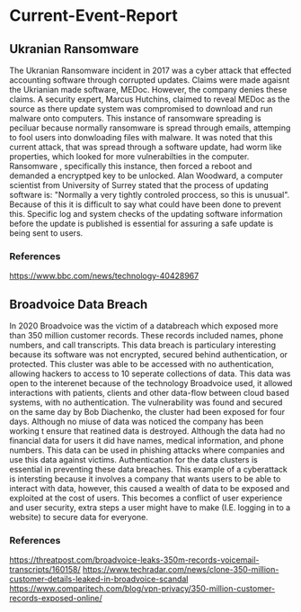 # Current-Event-Report

##  Ukranian Ransomware

  The Ukranian Ransomware incident in 2017 was a cyber attack that effected accounting software through corrupted updates.  Claims were made agaisnt the Ukrianian made software, MEDoc. However, the company denies these claims.  A security expert, Marcus Hutchins, claimed to reveal MEDoc as the source as there update system was compromised to download and run malware onto computers.  This instance of ransomware spreading is peciluar because normally ransomware is spread through emails, attemping to fool users into donwloading files with malware.  It was noted that this current attack, that was spread through a software update, had worm like properties, which looked for more vulnerabilties in the computer. Ransomware , specifically this instance, then forced a reboot and demanded a encryptped key to be unlocked. Alan Woodward, a computer scientist from University of Surrey stated that the process of updating software is: "Normally a very tightly controled proccess, so this is unusual". Because of this it is difficult to say what could have been done to prevent this.  Specific log and system checks of the updating software information before the update is published is essential for assuring a safe update is being sent to users.
  
 ### References 
 https://www.bbc.com/news/technology-40428967

  ##   Broadvoice Data Breach
  
  In 2020 Broadvoice was the victim of a databreach which exposed more than 350 million customer records. These records included names, phone numbers, and call transcripts. This data breach is particulary interesting because its software was not encrypted, secured behind authentication, or protected.  This cluster was able to be accessed with no authentication, allowing hackers to access to 10 seperate collections of data.  This data was open to the interenet because of the technology Broadvoice used, it allowed interactions with patients, clients and other data-flow between cloud based systems, with no authentication.  The vulnerability was found and secured on the same day by Bob Diachenko, the cluster had been exposed for four days.  Although no miuse of data was noticed the company has been working t ensure that reatined data is destroyed.  Although the data had no financial data for users it did have names, medical information, and phone numbers. This data can be used in phishing attacks where companies and use this data against victims.  Authentication for the data clusters is essential in preventing these data breaches.  This example of a cyberattack is intersting because it involves a company that wants users to be able to interact with data, however, this caused a wealth of data to be exposed and exploited at the cost of users. This becomes a conflict of user experience and user security, extra steps a user might have to make (I.E. logging in to a website) to secure data for everyone.

 ### References 
 https://threatpost.com/broadvoice-leaks-350m-records-voicemail-transcripts/160158/
 https://www.techradar.com/news/clone-350-million-customer-details-leaked-in-broadvoice-scandal
 https://www.comparitech.com/blog/vpn-privacy/350-million-customer-records-exposed-online/
